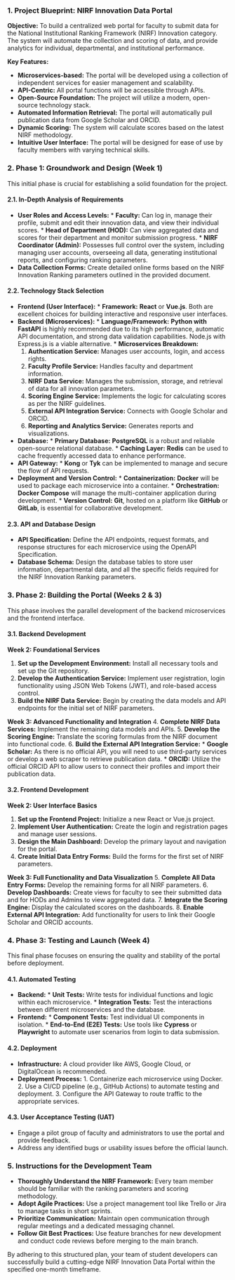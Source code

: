  ### **1. Project Blueprint: NIRF Innovation Data Portal** 

 **Objective:** To build a centralized web portal for faculty to submit data for the National Institutional Ranking Framework (NIRF) Innovation category. The system will automate the collection and scoring of data, and provide analytics for individual, departmental, and institutional performance. 

 **Key Features:** 
 *   **Microservices-based:** The portal will be developed using a collection of independent services for easier management and scalability. 
 *   **API-Centric:** All portal functions will be accessible through APIs. 
 *   **Open-Source Foundation:** The project will utilize a modern, open-source technology stack. 
 *   **Automated Information Retrieval:** The portal will automatically pull publication data from Google Scholar and ORCID. 
 *   **Dynamic Scoring:** The system will calculate scores based on the latest NIRF methodology. 
 *   **Intuitive User Interface:** The portal will be designed for ease of use by faculty members with varying technical skills. 

 ### **2. Phase 1: Groundwork and Design (Week 1)** 

 This initial phase is crucial for establishing a solid foundation for the project. 

 #### **2.1. In-Depth Analysis of Requirements** 

 *   **User Roles and Access Levels:** 
    *   **Faculty:** Can log in, manage their profile, submit and edit their innovation data, and view their individual scores. 
    *   **Head of Department (HOD):** Can view aggregated data and scores for their department and monitor submission progress. 
    *   **NIRF Coordinator (Admin):** Possesses full control over the system, including managing user accounts, overseeing all data, generating institutional reports, and configuring ranking parameters. 
 *   **Data Collection Forms:** Create detailed online forms based on the NIRF Innovation Ranking parameters outlined in the provided document. 

 #### **2.2. Technology Stack Selection** 

 *   **Frontend (User Interface):** 
    *   **Framework:** **React** or **Vue.js**. Both are excellent choices for building interactive and responsive user interfaces. 
 *   **Backend (Microservices):** 
    *   **Language/Framework:** **Python with FastAPI** is highly recommended due to its high performance, automatic API documentation, and strong data validation capabilities. Node.js with Express.js is a viable alternative. 
    *   **Microservices Breakdown:** 
        1.  **Authentication Service:** Manages user accounts, login, and access rights. 
        2.  **Faculty Profile Service:** Handles faculty and department information. 
        3.  **NIRF Data Service:** Manages the submission, storage, and retrieval of data for all innovation parameters. 
        4.  **Scoring Engine Service:** Implements the logic for calculating scores as per the NIRF guidelines. 
        5.  **External API Integration Service:** Connects with Google Scholar and ORCID. 
        6.  **Reporting and Analytics Service:** Generates reports and visualizations. 
 *   **Database:** 
    *   **Primary Database:** **PostgreSQL** is a robust and reliable open-source relational database. 
    *   **Caching Layer:** **Redis** can be used to cache frequently accessed data to enhance performance. 
 *   **API Gateway:** 
    *   **Kong** or **Tyk** can be implemented to manage and secure the flow of API requests. 
 *   **Deployment and Version Control:** 
    *   **Containerization:** **Docker** will be used to package each microservice into a container. 
    *   **Orchestration:** **Docker Compose** will manage the multi-container application during development. 
    *   **Version Control:** **Git**, hosted on a platform like **GitHub** or **GitLab**, is essential for collaborative development. 

 #### **2.3. API and Database Design** 

 *   **API Specification:** Define the API endpoints, request formats, and response structures for each microservice using the OpenAPI Specification. 
 *   **Database Schema:** Design the database tables to store user information, departmental data, and all the specific fields required for the NIRF Innovation Ranking parameters. 

 ### **3. Phase 2: Building the Portal (Weeks 2 & 3)** 

 This phase involves the parallel development of the backend microservices and the frontend interface. 

 #### **3.1. Backend Development** 

 **Week 2: Foundational Services** 
 1.  **Set up the Development Environment:** Install all necessary tools and set up the Git repository. 
 2.  **Develop the Authentication Service:** Implement user registration, login functionality using JSON Web Tokens (JWT), and role-based access control. 
 3.  **Build the NIRF Data Service:** Begin by creating the data models and API endpoints for the initial set of NIRF parameters. 

 **Week 3: Advanced Functionality and Integration** 
 4.  **Complete NIRF Data Services:** Implement the remaining data models and APIs. 
 5.  **Develop the Scoring Engine:** Translate the scoring formulas from the NIRF document into functional code. 
 6.  **Build the External API Integration Service:** 
    *   **Google Scholar:** As there is no official API, you will need to use third-party services or develop a web scraper to retrieve publication data. 
    *   **ORCID:** Utilize the official ORCID API to allow users to connect their profiles and import their publication data. 

 #### **3.2. Frontend Development** 

 **Week 2: User Interface Basics** 
 1.  **Set up the Frontend Project:** Initialize a new React or Vue.js project. 
 2.  **Implement User Authentication:** Create the login and registration pages and manage user sessions. 
 3.  **Design the Main Dashboard:** Develop the primary layout and navigation for the portal. 
 4.  **Create Initial Data Entry Forms:** Build the forms for the first set of NIRF parameters. 

 **Week 3: Full Functionality and Data Visualization** 
 5.  **Complete All Data Entry Forms:** Develop the remaining forms for all NIRF parameters. 
 6.  **Develop Dashboards:** Create views for faculty to see their submitted data and for HODs and Admins to view aggregated data. 
 7.  **Integrate the Scoring Engine:** Display the calculated scores on the dashboards. 
 8.  **Enable External API Integration:** Add functionality for users to link their Google Scholar and ORCID accounts. 

 ### **4. Phase 3: Testing and Launch (Week 4)** 

 This final phase focuses on ensuring the quality and stability of the portal before deployment. 

 #### **4.1. Automated Testing** 

 *   **Backend:** 
    *   **Unit Tests:** Write tests for individual functions and logic within each microservice. 
    *   **Integration Tests:** Test the interactions between different microservices and the database. 
 *   **Frontend:** 
    *   **Component Tests:** Test individual UI components in isolation. 
    *   **End-to-End (E2E) Tests:** Use tools like **Cypress** or **Playwright** to automate user scenarios from login to data submission. 

 #### **4.2. Deployment** 

 *   **Infrastructure:** A cloud provider like AWS, Google Cloud, or DigitalOcean is recommended. 
 *   **Deployment Process:** 
    1.  Containerize each microservice using Docker. 
    2.  Use a CI/CD pipeline (e.g., GitHub Actions) to automate testing and deployment. 
    3.  Configure the API Gateway to route traffic to the appropriate services. 

 #### **4.3. User Acceptance Testing (UAT)** 

 *   Engage a pilot group of faculty and administrators to use the portal and provide feedback. 
 *   Address any identified bugs or usability issues before the official launch. 

 ### **5. Instructions for the Development Team** 

 *   **Thoroughly Understand the NIRF Framework:** Every team member should be familiar with the ranking parameters and scoring methodology. 
 *   **Adopt Agile Practices:** Use a project management tool like Trello or Jira to manage tasks in short sprints. 
 *   **Prioritize Communication:** Maintain open communication through regular meetings and a dedicated messaging channel. 
 *   **Follow Git Best Practices:** Use feature branches for new development and conduct code reviews before merging to the main branch. 

 By adhering to this structured plan, your team of student developers can successfully build a cutting-edge NIRF Innovation Data Portal within the specified one-month timeframe.
